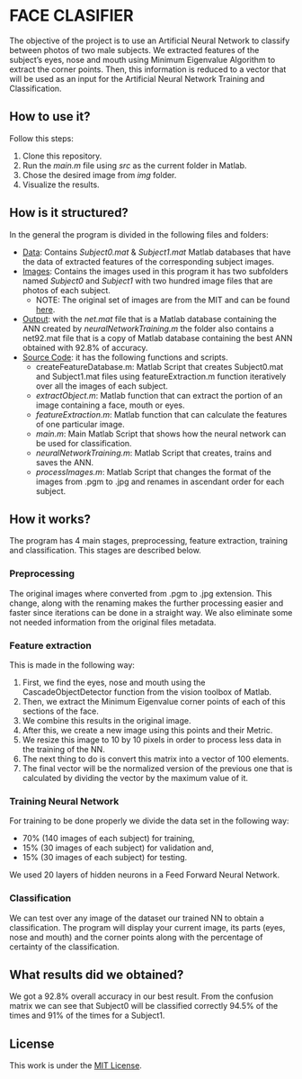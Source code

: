 # FACE CLASIFIER

The objective of the project is to use an Artificial Neural Network to classify between photos of two male subjects. We extracted features of the subject’s eyes, nose and mouth using Minimum Eigenvalue Algorithm to extract the corner points. Then, this information is reduced to a vector that will be used as an input for the Artificial Neural Network Training and Classification.

## How to use it?

Follow this steps:

1. Clone this repository.
2. Run the *main.m* file using *src* as the current folder in Matlab.
3. Chose the desired image from *img* folder.
4. Visualize the results.

## How is it structured?

In the general the program is divided in the following files and folders:

* [Data](data): Contains *Subject0.mat* & *Subject1.mat* Matlab databases that have the data of extracted features of the corresponding subject images.
* [Images](img): Contains the images used in this program it has two subfolders named *Subject0* and *Subject1* with two hundred image files that are photos of each subject.
  * NOTE: The original set of images are from the MIT and can be found [here](http://cbcl.mit.edu/software-datasets/heisele/facerecognition-database.html).
* [Output](out): with the *net.mat* file that is a Matlab database containing the ANN created by *neuralNetworkTraining.m* the folder also contains a net92.mat file that is a copy of Matlab database containing the best ANN obtained with 92.8% of accuracy.
* [Source Code](src): it has the following functions and scripts.
  * createFeatureDatabase.m: Matlab Script that creates Subject0.mat and Subject1.mat files using featureExtraction.m function iteratively over all the images of each subject.
  * *extractObject.m*: Matlab function that can extract the portion of an image containing a face, mouth or eyes.
  * *featureExtraction.m*: Matlab function that can calculate the features of one particular image.
  * *main.m*: Main Matlab Script that shows how the neural network can be used for classification.
  * *neuralNetworkTraining.m*: Matlab Script that creates, trains and saves the ANN.
  * *processImages.m*: Matlab Script that changes the format of the images from .pgm to .jpg and renames in ascendant order for each subject.

## How it works?

The program has 4 main stages, preprocessing, feature extraction, training and classification. This stages are described below.

### Preprocessing

The original images where converted from .pgm to .jpg extension. This change, along with the renaming makes the further processing easier and faster since iterations can be done in a straight way. We also eliminate some not needed information from the original files metadata.

### Feature extraction

This is made in the following way:

1.  First, we find the eyes, nose and mouth using the CascadeObjectDetector function from the vision toolbox of Matlab.
2.  Then, we extract the Minimum Eigenvalue corner points of each of this sections of the face.
3.  We combine this results in the original image.
4.  After this, we create a new image using this points and their Metric.
5.  We resize this image to 10 by 10 pixels in order to process less data in the training of the NN.
6.  The next thing to do is convert this matrix into a vector of 100 elements.
7.  The final vector will be the normalized version of the previous one that is calculated by dividing the vector by the maximum value of it.

### Training Neural Network

For training to be done properly we divide the data set in the following way:
* 70% (140 images of each subject) for training,
* 15% (30 images of each subject) for validation and,
* 15% (30 images of each subject) for testing.

We used 20 layers of hidden neurons in a Feed Forward Neural Network.

### Classification

We can test over any image of the dataset our trained NN to obtain a classification. The program will display your current image, its parts (eyes, nose and mouth) and the corner points along with the percentage of certainty of the classification.

## What results did we obtained?

We got a 92.8% overall accuracy in our best result. From the confusion matrix we can see that Subject0 will be classified correctly 94.5% of the times and 91% of the times for a Subject1.

## License

This work is under the [MIT License](LICENSE).
